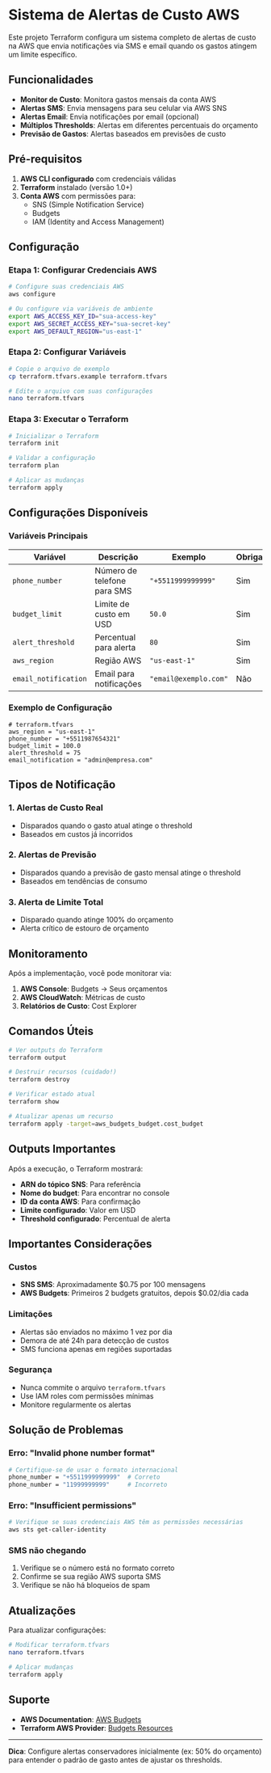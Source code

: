 # Sistema de Alertas de Custo AWS

Este projeto Terraform configura um sistema completo de alertas de custo na AWS que envia notificações via SMS e email quando os gastos atingem um limite específico.

## Funcionalidades

- **Monitor de Custo**: Monitora gastos mensais da conta AWS
- **Alertas SMS**: Envia mensagens para seu celular via AWS SNS
- **Alertas Email**: Envia notificações por email (opcional)
- **Múltiplos Thresholds**: Alertas em diferentes percentuais do orçamento
- **Previsão de Gastos**: Alertas baseados em previsões de custo

## Pré-requisitos

1. **AWS CLI configurado** com credenciais válidas
2. **Terraform** instalado (versão 1.0+)
3. **Conta AWS** com permissões para:
   - SNS (Simple Notification Service)
   - Budgets
   - IAM (Identity and Access Management)

## Configuração

### Etapa 1: Configurar Credenciais AWS

```bash
# Configure suas credenciais AWS
aws configure

# Ou configure via variáveis de ambiente
export AWS_ACCESS_KEY_ID="sua-access-key"
export AWS_SECRET_ACCESS_KEY="sua-secret-key"
export AWS_DEFAULT_REGION="us-east-1"
```

### Etapa 2: Configurar Variáveis

```bash
# Copie o arquivo de exemplo
cp terraform.tfvars.example terraform.tfvars

# Edite o arquivo com suas configurações
nano terraform.tfvars
```

### Etapa 3: Executar o Terraform

```bash
# Inicializar o Terraform
terraform init

# Validar a configuração
terraform plan

# Aplicar as mudanças
terraform apply
```

## Configurações Disponíveis

### Variáveis Principais

| Variável | Descrição | Exemplo | Obrigatório |
|----------|-----------|---------|-------------|
| `phone_number` | Número de telefone para SMS | `"+5511999999999"` | Sim |
| `budget_limit` | Limite de custo em USD | `50.0` | Sim |
| `alert_threshold` | Percentual para alerta | `80` | Sim |
| `aws_region` | Região AWS | `"us-east-1"` | Sim |
| `email_notification` | Email para notificações | `"email@exemplo.com"` | Não |

### Exemplo de Configuração

```hcl
# terraform.tfvars
aws_region = "us-east-1"
phone_number = "+5511987654321"
budget_limit = 100.0
alert_threshold = 75
email_notification = "admin@empresa.com"
```

## Tipos de Notificação

### 1. **Alertas de Custo Real**
- Disparados quando o gasto atual atinge o threshold
- Baseados em custos já incorridos

### 2. **Alertas de Previsão**
- Disparados quando a previsão de gasto mensal atinge o threshold
- Baseados em tendências de consumo

### 3. **Alerta de Limite Total**
- Disparado quando atinge 100% do orçamento
- Alerta crítico de estouro de orçamento

## Monitoramento

Após a implementação, você pode monitorar via:

1. **AWS Console**: Budgets → Seus orçamentos
2. **AWS CloudWatch**: Métricas de custo
3. **Relatórios de Custo**: Cost Explorer

## Comandos Úteis

```bash
# Ver outputs do Terraform
terraform output

# Destruir recursos (cuidado!)
terraform destroy

# Verificar estado atual
terraform show

# Atualizar apenas um recurso
terraform apply -target=aws_budgets_budget.cost_budget
```

## Outputs Importantes

Após a execução, o Terraform mostrará:

- **ARN do tópico SNS**: Para referência
- **Nome do budget**: Para encontrar no console
- **ID da conta AWS**: Para confirmação
- **Limite configurado**: Valor em USD
- **Threshold configurado**: Percentual de alerta

## Importantes Considerações

### Custos
- **SNS SMS**: Aproximadamente $0.75 por 100 mensagens
- **AWS Budgets**: Primeiros 2 budgets gratuitos, depois $0.02/dia cada

### Limitações
- Alertas são enviados no máximo 1 vez por dia
- Demora de até 24h para detecção de custos
- SMS funciona apenas em regiões suportadas

### Segurança
- Nunca commite o arquivo `terraform.tfvars`
- Use IAM roles com permissões mínimas
- Monitore regularmente os alertas

## Solução de Problemas

### Erro: "Invalid phone number format"
```bash
# Certifique-se de usar o formato internacional
phone_number = "+5511999999999"  # Correto
phone_number = "11999999999"     # Incorreto
```

### Erro: "Insufficient permissions"
```bash
# Verifique se suas credenciais AWS têm as permissões necessárias
aws sts get-caller-identity
```

### SMS não chegando
1. Verifique se o número está no formato correto
2. Confirme se sua região AWS suporta SMS
3. Verifique se não há bloqueios de spam

## Atualizações

Para atualizar configurações:

```bash
# Modificar terraform.tfvars
nano terraform.tfvars

# Aplicar mudanças
terraform apply
```

## Suporte

- **AWS Documentation**: [AWS Budgets](https://docs.aws.amazon.com/awsaccountbilling/latest/aboutv2/budgets-managing-costs.html)
- **Terraform AWS Provider**: [Budgets Resources](https://registry.terraform.io/providers/hashicorp/aws/latest/docs/resources/budgets_budget)

---

**Dica**: Configure alertas conservadores inicialmente (ex: 50% do orçamento) para entender o padrão de gasto antes de ajustar os thresholds. 